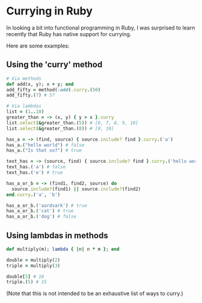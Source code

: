 # Currying in Ruby

In looking a bit into functional programming in Ruby, I was surprised to learn recently that Ruby has native support for currying.

Here are some examples:

## Using the 'curry' method

```rb
# Via methods
def add(x, y); x + y; end
add_fifty = method(:add).curry.(50)
add_fifty.(7) # 57
```

```rb
# Via lambdas
list = (1..10)
greater_than = -> (x, y) { y > x }.curry
list.select(&greater_than.(5)) # [6, 7, 8, 9, 10]
list.select(&greater_than.(8)) # [9, 10]

has_a = -> (find, source) { source.include? find }.curry.('a')
has_a.("hello world") # false
has_a.("Is that so?") # true

text_has = -> (source, find) { source.include? find }.curry.('hello world')
text_has.('a') # false
text_has.('e') # true

has_a_or_b = -> (find1, find2, source) do
  source.include?(find1) || source.include?(find2)
end.curry.('a', 'b')

has_a_or_b.('aardvark') # true
has_a_or_b.('cat') # true
has_a_or_b.('dog') # false
```

## Using lambdas in methods

```rb
def multiply(m); lambda { |n| n * m }; end

double = multiply(2)
triple = multiply(3)

double[5] # 10
triple.(5) # 15
```

(Note that this is not intended to be an exhaustive list of ways to curry.)
